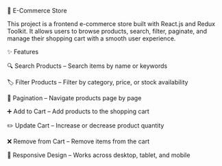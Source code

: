 🛒 E-Commerce Store

This project is a frontend e-commerce store built with React.js and Redux Toolkit.
It allows users to browse products, search, filter, paginate, and manage their shopping cart with a smooth user experience.

✨ Features

🔍 Search Products – Search items by name or keywords

🏷️ Filter Products – Filter by category, price, or stock availability

📑 Pagination – Navigate products page by page

➕ Add to Cart – Add products to the shopping cart

✏️ Update Cart – Increase or decrease product quantity

❌ Remove from Cart – Remove items from the cart

📱 Responsive Design – Works across desktop, tablet, and mobile
